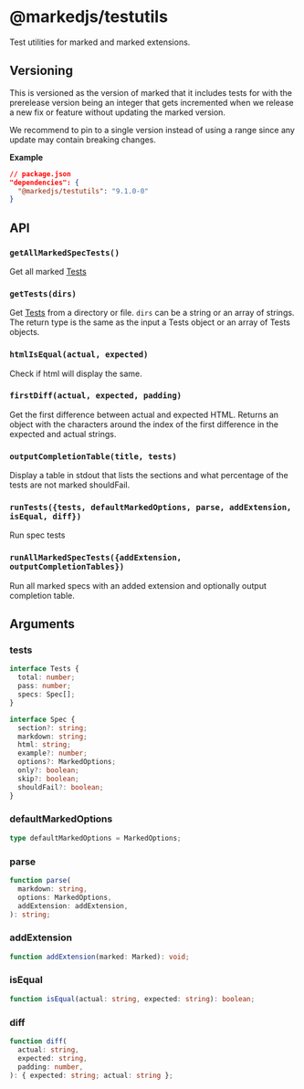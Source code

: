 # @markedjs/testutils

Test utilities for marked and marked extensions.

## Versioning

This is versioned as the version of marked that it includes tests for with the prerelease version being an integer that gets incremented when we release a new fix or feature without updating the marked version.

We recommend to pin to a single version instead of using a range since any update may contain breaking changes.

**Example**

```json
// package.json
"dependencies": {
  "@markedjs/testutils": "9.1.0-0"
}
```

## API

### `getAllMarkedSpecTests()`

Get all marked [Tests](#tests)

### `getTests(dirs)`

Get [Tests](#tests) from a directory or file.
`dirs` can be a string or an array of strings.
The return type is the same as the input a Tests object or an array of Tests objects.

### `htmlIsEqual(actual, expected)`

Check if html will display the same.

### `firstDiff(actual, expected, padding)`

Get the first difference between actual and expected HTML. Returns an object with the characters around the index of the first difference in the expected and actual strings.

### `outputCompletionTable(title, tests)`

Display a table in stdout that lists the sections and what percentage of the tests are not marked shouldFail.

### `runTests({tests, defaultMarkedOptions, parse, addExtension, isEqual, diff})`

Run spec tests

### `runAllMarkedSpecTests({addExtension, outputCompletionTables})`

Run all marked specs with an added extension and optionally output completion table.

## Arguments

### tests

```ts
interface Tests {
  total: number;
  pass: number;
  specs: Spec[];
}

interface Spec {
  section?: string;
  markdown: string;
  html: string;
  example?: number;
  options?: MarkedOptions;
  only?: boolean;
  skip?: boolean;
  shouldFail?: boolean;
}
```

### defaultMarkedOptions

```ts
type defaultMarkedOptions = MarkedOptions;
```

### parse

```ts
function parse(
  markdown: string,
  options: MarkedOptions,
  addExtension: addExtension,
): string;
```

### addExtension

```ts
function addExtension(marked: Marked): void;
```

### isEqual

```ts
function isEqual(actual: string, expected: string): boolean;
```

### diff

```ts
function diff(
  actual: string,
  expected: string,
  padding: number,
): { expected: string; actual: string };
```
